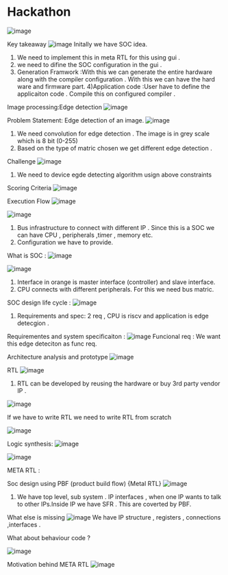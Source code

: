 # Hackathon

![image](https://user-images.githubusercontent.com/73343230/132094854-6d04fde6-1086-451a-a5b4-ee5acaa77679.png)


Key takeaway
![image](https://user-images.githubusercontent.com/73343230/132094895-b0ef70e1-3590-49a9-af71-cf369fe895a0.png)
Initally we have SOC idea. 
1) We need to implement this in meta RTL for this using gui .
2) we need to difine the SOC configuration in the gui . 
3) Generation Framwork :With this we can generate the entire hardware along with the compiler configuration . With this we can have
the hard ware and firmware part.
4)Application code :User have to define the applicaiton code . Compile this on configured compiler . 


Image processing:Edge detection 
![image](https://user-images.githubusercontent.com/73343230/132095390-91305a4d-a0c9-4fc4-968c-bd0b99c93ac8.png)

Problem Statement: Edge detection of an image.
![image](https://user-images.githubusercontent.com/73343230/132095417-5d92e5e8-612a-4320-bfd2-fc18246bcd15.png)

1) We need convolution for edge detection . The image is in grey scale which is 8 bit (0-255) 
2) Based on the type of matric chosen we get different edge detection . 

Challenge 
![image](https://user-images.githubusercontent.com/73343230/132095520-899a6628-e52f-4d88-9107-b7dd00bc514e.png)
1) We need to device  egde detecting algorithm usign above constraints 

Scoring Criteria
![image](https://user-images.githubusercontent.com/73343230/132095613-b8b1d5d0-47b4-4fce-ae24-44e756f9465d.png)

Execution Flow
![image](https://user-images.githubusercontent.com/73343230/132095693-d7340e6e-8478-4e00-882f-a01a77d4c387.png)

![image](https://user-images.githubusercontent.com/73343230/132095813-71a6bac0-133e-471a-81da-2bf8ffd265be.png)
1) Bus infrastructure to connect with different IP . Since this is a SOC we can have CPU , peripherals ,timer , memory etc. 
2) Configuration we have to provide. 

What is SOC :
![image](https://user-images.githubusercontent.com/73343230/132095930-7c7783bc-8738-4f1e-a932-5db428b9e17b.png)


![image](https://user-images.githubusercontent.com/73343230/132095997-4cf03251-2c8b-45af-908e-40b783fef9fd.png)

1) Interface in orange is master interface (controller) and slave interface. 
2) CPU connects with different peripherals. For this we need bus matric.

SOC design life cycle :
![image](https://user-images.githubusercontent.com/73343230/132096135-2ffb9958-212c-4586-a634-1ce3b7c7a341.png)
1) Requirements and spec: 2 req , CPU is riscv and application is edge detecgion . 


Requirementes and system specificaiton :
![image](https://user-images.githubusercontent.com/73343230/132096211-3b7be8f9-b8e3-48c2-ad45-9ac9928d59b3.png)
Funcional req :  We want this edge deteciton as func req. 

Architecture analysis and prototype 
![image](https://user-images.githubusercontent.com/73343230/132096266-adddbf32-d31e-4c08-af3f-73dc12022f72.png)

RTL 
![image](https://user-images.githubusercontent.com/73343230/132096352-0ef3967a-0fec-4732-9e22-bc0a1acaa5a7.png)
1) RTL can be developed by reusing the hardware or buy 3rd party vendor IP . 

![image](https://user-images.githubusercontent.com/73343230/132096432-896bd533-816a-4d3a-8932-3b8af980239c.png)

If we have to write RTL we need to write  RTL from scratch 

![image](https://user-images.githubusercontent.com/73343230/132096501-23a9b0d5-9963-4154-9517-c8d4585f100a.png)

Logic synthesis:
![image](https://user-images.githubusercontent.com/73343230/132096516-7732a9bb-f6f5-4ce1-b64a-69c335e20a54.png)

![image](https://user-images.githubusercontent.com/73343230/132096566-b8eda0cf-4033-4336-b69b-6a4873527e20.png)

META RTL :

Soc design using PBF (product build flow) {Metal RTL}
![image](https://user-images.githubusercontent.com/73343230/132096586-3c392342-1ae0-41c6-8b9b-15eea788c5d7.png)

1) We have top level, sub system  . IP interfaces , when one IP wants to  talk to other IPs.Inside IP we have SFR . This are coverted by PBF.

What else is missing 
![image](https://user-images.githubusercontent.com/73343230/132096775-e0abae3c-4a77-4069-9105-5fe63a0536a1.png)
We have IP structure , registers , connections ,interfaces .

What about behaviour code ?

![image](https://user-images.githubusercontent.com/73343230/132096744-ff5688c1-27a0-4975-8274-14379e1abe3c.png)


Motivation behind META RTL 
![image](https://user-images.githubusercontent.com/73343230/132096814-7cc6b272-98b8-4b32-bba8-ce997e4cee23.png)



